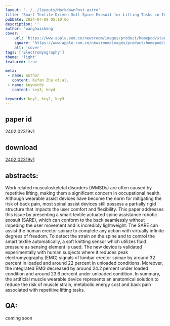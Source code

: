 ```yaml
---
layout: '../../layouts/MarkdownPost.astro'
title: 'Smart Textile-Driven Soft Spine Exosuit for Lifting Tasks in Industrial Applications'
pubDate: 2024-07-09 05:10:06
description: ''
author: 'wanghaisheng'
cover:
    url: 'https://www.apple.com.cn/newsroom/images/product/homepod/standard/Apple-HomePod-hero-230118_big.jpg.large_2x.jpg'
    square: 'https://www.apple.com.cn/newsroom/images/product/homepod/standard/Apple-HomePod-hero-230118_big.jpg.large_2x.jpg'
    alt: 'cover'
tags: ['Electromyography'] 
theme: 'light'
featured: true

meta:
 - name: author
   content: Kefan Zhu et.al.
 - name: keywords
   content: key3, key4

keywords: key1, key2, key3
---
```


## paper id
2402.02319v1
## download
[2402.02319v1](http://arxiv.org/abs/2402.02319v1)
## abstracts:
Work related musculoskeletal disorders (WMSDs) are often caused by repetitive lifting, making them a significant concern in occupational health. Although wearable assist devices have become the norm for mitigating the risk of back pain, most spinal assist devices still possess a partially rigid structure that impacts the user comfort and flexibility. This paper addresses this issue by presenting a smart textile actuated spine assistance robotic exosuit (SARE), which can conform to the back seamlessly without impeding the user movement and is incredibly lightweight. The SARE can assist the human erector spinae to complete any action with virtually infinite degrees of freedom. To detect the strain on the spine and to control the smart textile automatically, a soft knitting sensor which utilizes fluid pressure as sensing element is used. The new device is validated experimentally with human subjects where it reduces peak electromyography (EMG) signals of lumbar erector spinae by around 32 percent in loaded and around 22 percent in unloaded conditions. Moreover, the integrated EMG decreased by around 24.2 percent under loaded condition and around 23.6 percent under unloaded condition. In summary, the artificial muscle wearable device represents an anatomical solution to reduce the risk of muscle strain, metabolic energy cost and back pain associated with repetitive lifting tasks.
## QA:
coming soon
